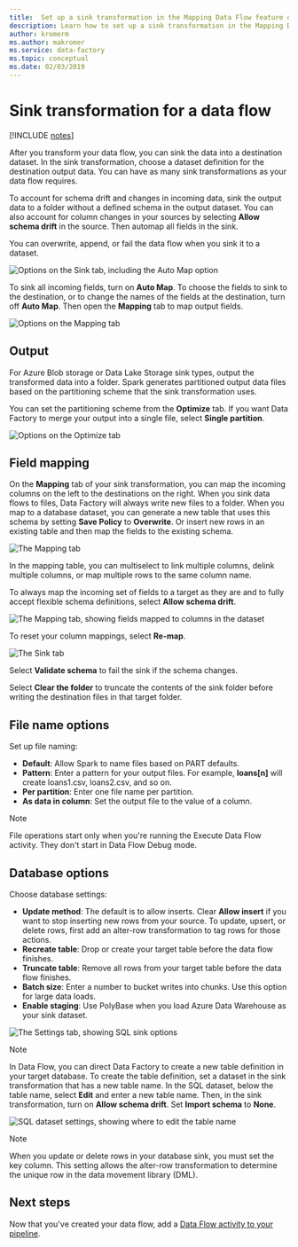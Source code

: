 ```yaml
---
title:  Set up a sink transformation in the Mapping Data Flow feature of Azure Data Factory 
description: Learn how to set up a sink transformation in the Mapping Data Flow.
author: kromerm
ms.author: makromer
ms.service: data-factory
ms.topic: conceptual
ms.date: 02/03/2019
---
```


# Sink transformation for a data flow

[!INCLUDE [notes](../../includes/data-factory-data-flow-preview.md)]

After you transform your data flow, you can sink the data into a destination dataset. In the sink transformation, choose a dataset definition for the destination output data. You can have as many sink transformations as your data flow requires.

To account for schema drift and changes in incoming data, sink the output data to a folder without a defined schema in the output dataset. You can also account for column changes in your sources by selecting **Allow schema drift** in the source. Then automap all fields in the sink.

You can overwrite, append, or fail the data flow when you sink it to a dataset.

![Options on the Sink tab, including the Auto Map option](media/data-flow/sink1.png "sink 1")

To sink all incoming fields, turn on **Auto Map**. To choose the fields to sink to the destination, or to change the names of the fields at the destination, turn off **Auto Map**. Then open the **Mapping** tab to map output fields.

![Options on the Mapping tab](media/data-flow/sink2.png "sink 2")

## Output 
For Azure Blob storage or Data Lake Storage sink types, output the transformed data into a folder. Spark generates partitioned output data files based on the partitioning scheme that the sink transformation uses. 

You can set the partitioning scheme from the **Optimize** tab. If you want Data Factory to merge your output into a single file, select **Single partition**.

![Options on the Optimize tab](media/data-flow/opt001.png "sink options")

## Field mapping

On the **Mapping** tab of your sink transformation, you can map the incoming columns on the left to the destinations on the right. When you sink data flows to files, Data Factory will always write new files to a folder. When you map to a database dataset, you can generate a new table that uses this schema by setting  **Save Policy** to **Overwrite**. Or insert new rows in an existing table and then map the fields to the existing schema. 

![The Mapping tab](media/data-flow/sink2.png "Sinks")

In the mapping table, you can multiselect to link multiple columns, delink multiple columns, or map multiple rows to the same column name.

To always map the incoming set of fields to a target as they are and to fully accept flexible schema definitions, select **Allow schema drift**.

![The Mapping tab, showing fields mapped to columns in the dataset](media/data-flow/multi1.png "multiple options")

To reset your column mappings, select **Re-map**.

![The Sink tab](media/data-flow/sink1.png "Sink One")

Select **Validate schema** to fail the sink if the schema changes.

Select **Clear the folder** to truncate the contents of the sink folder before writing the destination files in that target folder.

## File name options

Set up file naming: 

   * **Default**: Allow Spark to name files based on PART defaults.
   * **Pattern**: Enter a pattern for your output files. For example, **loans[n]** will create loans1.csv, loans2.csv, and so on.
   * **Per partition**: Enter one file name per partition.
   * **As data in column**: Set the output file to the value of a column.

> [!NOTE]
> File operations start only when you're running the Execute Data Flow activity. They don't start in Data Flow Debug mode.

## Database options

Choose database settings:

* **Update method**: The default is to allow inserts. Clear **Allow insert** if you want to stop inserting new rows from your source. To update, upsert, or delete rows, first add an alter-row transformation to tag rows for those actions. 
* **Recreate table**: Drop or create your target table before the data flow finishes.
* **Truncate table**: Remove all rows from your target table before the data flow finishes.
* **Batch size**: Enter a number to bucket writes into chunks. Use this option for large data loads. 
* **Enable staging**: Use PolyBase when you load Azure Data Warehouse as your sink dataset.

![The Settings tab, showing SQL sink options](media/data-flow/alter-row2.png "SQL Options")

> [!NOTE]
> In Data Flow, you can direct Data Factory to create a new table definition in your target database. To create the table definition, set a dataset in the sink transformation that has a new table name. In the SQL dataset, below the table name, select **Edit** and enter a new table name. Then, in the sink transformation, turn on **Allow schema drift**. Set **Import schema** to **None**.

![SQL dataset settings, showing where to edit the table name](media/data-flow/dataset2.png "SQL Schema")

> [!NOTE]
> When you update or delete rows in your database sink, you must set the key column. This setting allows the alter-row transformation to determine the unique row in the data movement library (DML).

## Next steps

Now that you've created your data flow, add a [Data Flow activity to your pipeline](concepts-data-flow-overview.md).
